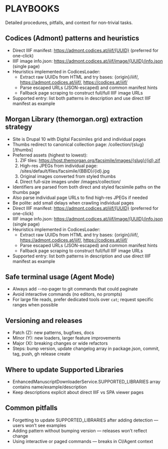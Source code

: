 # PLAYBOOKS

Detailed procedures, pitfalls, and context for non-trivial tasks.

## Codices (Admont) patterns and heuristics
- Direct IIIF manifest: https://admont.codices.at/iiif/{UUID} (preferred for one-click)
- IIIF image info.json: https://admont.codices.at/iiif/image/{UUID}/info.json (single page)
- Heuristics implemented in CodicesLoader:
  - Extract raw UUIDs from HTML and try bases: {origin}/iiif/, https://admont.codices.at/iiif/, https://codices.at/iiif/
  - Parse escaped URLs (JSON-escaped) and common manifest hints
  - Fallback page scraping to construct full/full IIIF image URLs
- Supported entry: list both patterns in description and use direct IIIF manifest as example

## Morgan Library (themorgan.org) extraction strategy
- Site is Drupal 10 with Digital Facsimiles grid and individual pages
- Thumbs redirect to canonical collection page: /collection/{slug}[/thumbs]
- Preferred assets (highest to lowest):
  1) ZIF tiles: https://host.themorgan.org/facsimile/images/{slug}/{id}.zif
  2) High-res JPEGs from individual page: /sites/default/files/facsimile/{BBID}/{id}.jpg
  3) Original images converted from styled thumbs
  4) Direct full-size images under /images/collection/
- Identifiers are parsed from both direct and styled facsimile paths on the thumbs page
- Also parse individual page URLs to find high-res JPEGs if needed
- Be polite: add small delays when crawling individual pages
- Direct IIIF manifest: https://admont.codices.at/iiif/{UUID} (preferred for one-click)
- IIIF image info.json: https://admont.codices.at/iiif/image/{UUID}/info.json (single page)
- Heuristics implemented in CodicesLoader:
  - Extract raw UUIDs from HTML and try bases: {origin}/iiif/, https://admont.codices.at/iiif/, https://codices.at/iiif/
  - Parse escaped URLs (JSON-escaped) and common manifest hints
  - Fallback page scraping to construct full/full IIIF image URLs
- Supported entry: list both patterns in description and use direct IIIF manifest as example

## Safe terminal usage (Agent Mode)
- Always add --no-pager to git commands that could paginate
- Avoid interactive commands (no editors, no prompts)
- For large file reads, prefer dedicated tools over `cat`; request specific ranges when possible

## Versioning and releases
- Patch (Z): new patterns, bugfixes, docs
- Minor (Y): new loaders, larger feature improvements
- Major (X): breaking changes or wide refactors
- Steps: bump version, update changelog array in package.json, commit, tag, push, gh release create

## Where to update Supported Libraries
- EnhancedManuscriptDownloaderService.SUPPORTED_LIBRARIES array contains name/example/description
- Keep descriptions explicit about direct IIIF vs SPA viewer pages

## Common pitfalls
- Forgetting to update SUPPORTED_LIBRARIES after adding detection — users won’t see examples
- Adding pattern without bumping version — releases won’t reflect change
- Using interactive or paged commands — breaks in CI/Agent context


